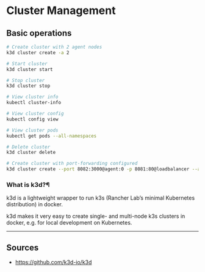 # Cluster Management

## Basic operations

```bash
# Create cluster with 2 agent nodes
k3d cluster create -a 2

# Start cluster
k3d cluster start

# Stop cluster
k3d cluster stop

# View cluster info
kubectl cluster-info

# View cluster config
kubectl config view

# View cluster pods
kubectl get pods --all-namespaces

# Delete cluster
k3d cluster delete

# Create cluster with port-forwarding configured
k3d cluster create --port 8082:3000@agent:0 -p 8081:80@loadbalancer --agents 2
```

### What is k3d?¶

k3d is a lightweight wrapper to run k3s (Rancher Lab’s minimal Kubernetes distribution) in docker.

k3d makes it very easy to create single- and multi-node k3s clusters in docker, e.g. for local development on Kubernetes.

---

## Sources

- <https://github.com/k3d-io/k3d>
